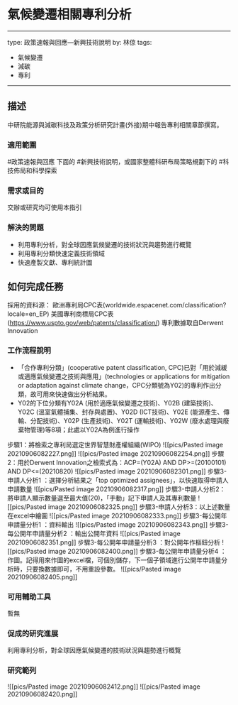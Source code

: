 # 氣候變遷相關專利分析
---
type: 政策速報與回應—新興技術說明
by: 林倞
tags: 
- 氣候變遷
- 減碳
- 專利
---
## 描述
中研院能源與減碳科技及政策分析研究計畫(外接)期中報告專利相關章節撰寫。
### 適用範圍
#政策速報與回應 下面的 #新興技術說明，或國家整體科研布局策略規劃下的 #科技佈局和科學探索
### 需求或目的
交辦或研究均可使用本指引
### 解決的問題
- 利用專利分析，對全球因應氣候變遷的技術狀況與趨勢進行概覽
- 利用專利分類快速定義技術領域
- 快速產製文獻、專利統計圖

## 如何完成任務
採用的資料源：
歐洲專利局CPC表(worldwide.espacenet.com/classification?locale=en_EP)
美國專利商標局CPC表(https://www.uspto.gov/web/patents/classification/)
專利數據取自Derwent Innovation

### 工作流程說明
- 「合作專利分類」(cooperative patent classification, CPC)已對「用於減緩或適應氣候變遷之技術與應用」(technologies or applications for mitigation or adaptation against climate change，CPC分類號為Y02)的專利作出分類，故可用來快速做出分析結果。
- Y02的下位分類有Y02A (用於適應氣候變遷之技術)、Y02B (建築技術)、Y02C (溫室氣體捕集、封存與處置)、Y02D (ICT技術)、Y02E (能源產生、傳輸、分配技術)、Y02P (生產技術)、Y02T (運輸技術)、Y02W (廢水處理與廢棄物管理)等8項；此處以Y02A為例進行操作


步驟1：將檢索之專利局選定世界智慧財產權組織(WIPO)
![[pics/Pasted image 20210906082227.png]]
![[pics/Pasted image 20210906082254.png]]
步驟2：用於Derwent Innovation之檢索式為：ACP=(Y02A) AND DP>=(20100101) AND DP<=(20210820)
![[pics/Pasted image 20210906082301.png]]
步驟3-申請人分析1 ：選擇分析結果之「top optimized assignees」，以快速取得申請人申請數量
![[pics/Pasted image 20210906082317.png]]
步驟3-申請人分析2：將申請人顯示數量選至最大值(20)，「手動」記下申請人及其專利數量
![[pics/Pasted image 20210906082325.png]]
步驟3-申請人分析3：以上述數量在excel中繪圖
![[pics/Pasted image 20210906082333.png]]
步驟3-每公開年申請量分析1 ：資料輸出
![[pics/Pasted image 20210906082343.png]]
步驟3-每公開年申請量分析2 ：輸出公開年資料
![[pics/Pasted image 20210906082351.png]]
步驟3-每公開年申請量分析3 ：對公開年作樞鈕分析
![[pics/Pasted image 20210906082400.png]]
步驟3-每公開年申請量分析4 ：作圖。記得用來作圖的excel檔，可個別儲存，下一個子領域進行公開年申請量分析時，只要換數據即可，不用重設參數。
![[pics/Pasted image 20210906082405.png]]

### 可用輔助工具
暫無
### 促成的研究進展
利用專利分析，對全球因應氣候變遷的技術狀況與趨勢進行概覽

### 研究範列
![[pics/Pasted image 20210906082412.png]]
![[pics/Pasted image 20210906082420.png]]
